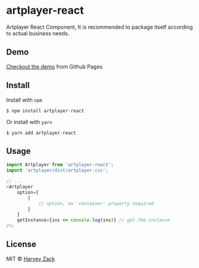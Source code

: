 # artplayer-react

Artplayer React Component, It is recommended to package itself according to actual business needs.

## Demo

[Checkout the demo](https://artplayer.org/react/) from Github Pages

## Install

Install with `npm`

```
$ npm install artplayer-react
```

Or install with `yarn`

```
$ yarn add artplayer-react
```

## Usage

```js
import Artplayer from 'artplayer-react';
import 'artplayer/dist/artplayer.css';

// ...
<Artplayer
    option={
        {
            // option, no 'container' property required
        }
    }
    getInstance={ins => console.log(ins)} // get the instance
/>;
```

## License

MIT © [Harvey Zack](https://www.zhw-island.com/)
